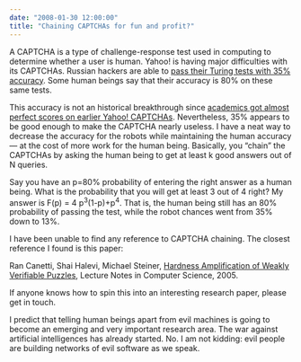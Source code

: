 ```yaml
---
date: "2008-01-30 12:00:00"
title: "Chaining CAPTCHAs for fun and profit?"
---
```




A CAPTCHA is a type of challenge-response test used in computing to determine whether a user is human. Yahoo! is having major difficulties with its CAPTCHAs. Russian hackers are able to [pass their Turing tests with 35% accuracy](http://it.slashdot.org/story/08/01/30/0037254/yahoo-captcha-hacked). Some human beings say that their accuracy is 80% on these same tests.

This accuracy is not an historical breakthrough since [academics got almost perfect scores on earlier Yahoo! CAPTCHAs](http://ieeexplore.ieee.org:80/Xplore/errorpage.jsp?reload=true). Nevertheless, 35% appears to be good enough to make the CAPTCHA nearly useless.
I have a neat way to decrease the accuracy for the robots while maintaining the human accuracy &mdash; at the cost of more work for the human being. Basically, you &ldquo;chain&rdquo; the CAPTCHAs by asking the human being to get at least k good answers out of N queries.

Say you have an p=80% probability of entering the right answer as a human being. What is the probability that you will get at least 3 out of 4 right? My answer is F(p) = 4 p<sup>3</sup>(1-p)+p<sup>4</sup>. That is, the human being still has an 80% probability of passing the test, while the robot chances went from 35% down to 13%.

I have been unable to find any reference to CAPTCHA chaining. The closest reference I found is this paper:

Ran Canetti, Shai Halevi, Michael Steiner, [Hardness Amplification of Weakly Verifiable Puzzles](http://link.springer.com/chapter/10.1007%2F978-3-540-30576-7_2), Lecture Notes in Computer Science, 2005.

If anyone knows how to spin this into an interesting research paper, please get in touch.

I predict that telling human beings apart from evil machines is going to become an emerging and very important research area. The war against artificial intelligences has already started. No. I am not kidding: evil people are building networks of evil software as we speak.

